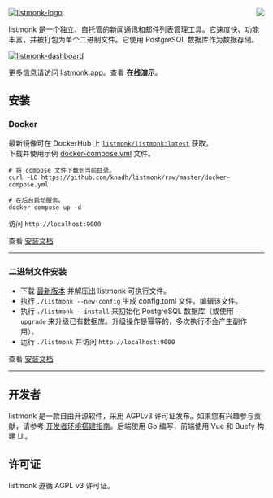 <a href="https://zerodha.tech"><img src="https://zerodha.tech/static/images/github-badge.svg" align="right" /></a>

[![listmonk-logo](https://user-images.githubusercontent.com/547147/231084896-835dba66-2dfe-497c-ba0f-787564c0819e.png)](https://listmonk.app)

listmonk 是一个独立、自托管的新闻通讯和邮件列表管理工具。它速度快、功能丰富，并被打包为单个二进制文件。它使用 PostgreSQL 数据库作为数据存储。

[![listmonk-dashboard](https://github.com/user-attachments/assets/689b5fbb-dd25-4956-a36f-e3226a65f9c4)](https://listmonk.app)

更多信息请访问 [listmonk.app](https://listmonk.app)。查看 [**在线演示**](https://demo.listmonk.app)。

## 安装

### Docker

最新镜像可在 DockerHub 上 [`listmonk/listmonk:latest`](https://hub.docker.com/r/listmonk/listmonk/tags?page=1&ordering=last_updated&name=latest) 获取。  
下载并使用示例 [docker-compose.yml](https://github.com/knadh/listmonk/blob/master/docker-compose.yml) 文件。

```shell
# 将 compose 文件下载到当前目录。
curl -LO https://github.com/knadh/listmonk/raw/master/docker-compose.yml

# 在后台启动服务。
docker compose up -d
```

访问 `http://localhost:9000`

查看 [安装文档](https://listmonk.app/docs/installation)

__________________

### 二进制文件安装
- 下载 [最新版本](https://github.com/knadh/listmonk/releases) 并解压出 listmonk 可执行文件。
- 执行 `./listmonk --new-config` 生成 config.toml 文件。编辑该文件。
- 执行 `./listmonk --install` 来初始化 PostgreSQL 数据库（或使用 `--upgrade` 来升级已有数据库。升级操作是幂等的，多次执行不会产生副作用）。
- 运行 `./listmonk` 并访问 `http://localhost:9000`

查看 [安装文档](https://listmonk.app/docs/installation)
__________________


## 开发者
listmonk 是一款自由开源软件，采用 AGPLv3 许可证发布。如果您有兴趣参与贡献，请参考 [开发者环境搭建指南](https://listmonk.app/docs/developer-setup)。后端使用 Go 编写，前端使用 Vue 和 Buefy 构建 UI。

## 许可证
listmonk 遵循 AGPL v3 许可证。